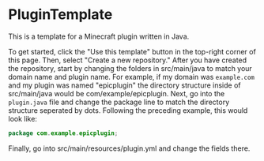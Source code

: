 # PluginTemplate

This is a template for a Minecraft plugin written in Java.

To get started, click the "Use this template" button in the top-right corner of this page. Then, select "Create a new repository." After you have created the repository, start by changing the folders in src/main/java to match your domain name and plugin name. For example, if my domain was `example.com` and my plugin was named "epicplugin" the directory structure inside of src/main/java would be com/example/epicplugin. Next, go into the `plugin.java` file and change the package line to match the directory structure seperated by dots. Following the preceding example, this would look like:

```java
package com.example.epicplugin;
```

Finally, go into src/main/resources/plugin.yml and change the fields there.
